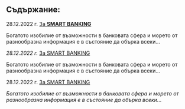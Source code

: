 ## Съдържание:

28.12.2022 г. [За **SMART BANKING**](intro.md)

Богатото изобилие от възможности в банковата сфера и морето от разнообразна информация е в състояние да обърка всеки...

*28.12.2022 г.* [За SMART BANKING](intro.md)

Богатото изобилие от възможности в банковата сфера и морето от разнообразна информация е в състояние да обърка всеки...

28.12.2022 г. [За SMART BANKING](intro.md)

*Богатото изобилие от възможности в банковата сфера и морето от разнообразна информация е в състояние да обърка всеки...*

